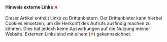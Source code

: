 #### Hinweis externe Links <span style="color: red;">↗</span> ####

Dieser Artikel enthält Links zu Drittanbietern. Der Drittanbieter kann hierbei Cookies einsetzen, um die Herkunft des Aufrufs ausfindig machen zu können. Dies hat jedoch keine Auswirkungen auf die Nutzung meiner Website. Externen Links sind mit einem (<span style="color: red;">↗</span>) gekennzeichnet.


[Moby Dick III]: http://www.moby-dick.de "Segelyacht Moby Dick III"
[eat and STYLE Hamburg]: http://www.eat-and-style.de/hamburg/Home.html  "eat and STYLE, Hamburg"
[wiki]: http://wikipedia.org  "Online Encyclopedia"
[id]: url  "tooltip"
[MC Pfungstadt e.V.]: https://www.mc-pfungstadt.de "Motorsportclub Pfungstadt 1952 e.V. im ADAC"
[Adventure Tour]: http://www.ktm.com/ridektm/ktm-adventure-tours.html "Ride KTM - Feel KTM"
[Alfie Cox]: http://www.alfiecox.co.za "Alfie Cox Racing"
[Google Mail]: http://mail.google.com "Google Mail"
[Google]: http://www.google.de "Google Suche"
[IFTTT]: https://ifttt.com/ "If This Than That - Put the internet to work for you."
[Dropbox]: https://www.dropbox.com/ "Dropbox"
[Hazel]: http://www.noodlesoft.com/ "Hazel - Automated Organization for your Mac"
[SWR3]: http://www.swr3.de "Hier geht das Radio weiter"
[Johann Lafer]: http://www.johannlafer.de "Die Welt des Johann Lafer"
[Gernsheimer Hochseekameradschaft e.V.]: http://www.gernsheimer-hochseekameradschaft.de/ "Gernsheimer Hochseekameradschaft e.V. - Rund um die Segelyacht Moby Dick III."
[Geek & Poke]: http://geek-and-poke.com/ "As long as there is someone who gets the title"
[Vivian Maier]: http://www.vivianmaier.com/ "Vivian Maier Photographer | Official website of Vivian Maier | Vivian Maier Portfolios, Prints, Exhibitions, Books and documentary film"
[artsy.net/artist/vivian-maier]: https://www.artsy.net/artist/vivian-maier "Discover art from leading galleries, museums, and private collections."
[Speed-Pixx.de]: http://www.speed-pixx.de "Fotografien von Andreas Lange" 
[GitHub]: https://github.com/ "Powerful collaboration, code review, and code management for open source and private projects." 
[Jekyll]: http://jekyllrb.com/ "Transform your plain text into static websites and blogs."
[Octopress]: http://octopress.org/ "A blogging framework for hackers."
[EisFair]: http://www.eisfair.org/ "the easy internet server"
[Jondal Hotel]: http://www.jondalhotel.no/ "Das Jondal Hotel liegt im Herzen des charmanten westnorwegischen Dorfes Jondal in Hordaland und ist seit Generationen in Betrieb."
[Gjestehuset 102]: http://www.gjestehuset102.no/ "Guesthouse 102 is located in Nybyen, about 2 km from the center of Longyearcity." 
[Spitzbergen.de]: https://www.spitzbergen.de "Informationen und Hinweise, Reiseführer und Literatur, Arktis-Erlebnisreisen, Bilder, Links und mehr rund um die arktische Inselgruppe"
[Noorderlicht]: http://www.noorderlicht.nu "Zweimastschoner Noorderlicht"
[Lake Louise Gondel]: http://www.lakelouisegondola.com/ "The Lake Louise Gondola is one of the best places on earth to see wild grizzly bears in their natural environment."
[Truffle Pigs]: http://www.trufflepigs.com/ "Real food for real people in real time in Field, British Columbia."
[Caribou Grill]: http://www.caribougrill.com/ "caribougrill@gmail.com 1002 - 5th Avenue PO Box 278 Valemount BC, V0E 2Z0 Ph: 250 566 8244 Fax: 250 566 8245"
[Hoodoos]: http://www.traveldrumheller.com/index.php/directory/7-Drumheller-Hoodoos "Hoodoos in Drumheller, Alberta - Heart of the Canadian Badlands"
[Lake Side Inn]: http://lakesideinn.bc.ca/ "Charming bed and breakfast accommodations on Kamloops Lake, half an hour from downtown Kamloops, British Columbia"
[Great Divide Lodge]: http://www.thegreatdividelodge.com/ "Located at the summit of the famous Kicking Horse Pass in Yoho National Park, The Great Divide Lodge overlooks the Canadian Rockies and beautiful Wapta Lake."
[Lakeview Signature Inn]: https://www.lakeviewhotels.com/hotels/calgary-airport/ "Welcome to Lakeview Signature Inn – your all-suite choice at the Calgary Airport! Whether visiting Calgary for one day or for a longer stay, we can help make living on the road easier."
[Calgary Tower]: http://www.calgarytower.com/ "At 1228 metres above sea level, the Calgary Tower is home to the highest 360° observation deck in the world and is your gateway to Calgary’s art, culture, entertainment, and nightlife."
[Ice House Oyster Bar]: http://icehousetofino.ca/ "Ice House Oyster Bar"
[Cabelas]: http://www.cabelas.ca/find-a-store/nanaimo/12 "World's Foremost Outfitter"
[Duffin Cove Resort]: http://www.duffin-cove-resort.com/ "Duffin Cove Resort"
[Torque Masters]: http://torquemasters.ca/ "The Torque Masters is a family-oriented car club in Sidney, B.C."
[Coco Rico Cafe]: http://www.cocoricocafe.ca/ "We Welcome you to Coco-Rico Cafe located at 1290 Robson Street, Downtown, Vancouver, BC"
[Point of View Cameras Vancouver]:http://pointofviewcameras.ca/gopro/gopro-vancouver "PointofViewCameras Vancouver carries the largest selection of In Stock GoPro Cameras and Go Pro Accessories in Vancouver."
[Disney Wonder]: https://de.wikipedia.org/wiki/Disney_Wonder "Die Disney Wonder (dt. Wunder) ist ein Kreuzfahrtschiff der Reederei Disney Cruise Line."
[Top of Vancouver Restaurant]: http://www.topofvancouver.com/ "Top of Vancouver - Revolving Restaurant"
[Qoola]: http://www.qoola.com/ "Frozen Yogurt"
[Nandos]: http://www.nandos.ca/ "PERi-PERi flame-grilled Chicken"
[Maxi-Daxi]: http://maxi-daxi.de/ "Die günstige Alternative"
[Butchards Gardens]: http://www.butchartgardens.com/de "Es erwartet Sie ein Paradies für Gartenliebhaber, Photographen und Romantiker."
[Howe Sound Brauerei]: http://www.howesound.com/ "Since 1996, we’ve been brewing an award-winning selection of ales and lagers in beautiful Squamish, BC."
[Britannia Mine Museum]: http://www.britanniaminemuseum.ca/ "Britannia Mine Museum"
[Fotos aus der Box]: https://www.fotos-aus-der-box.de/ "Fotos aus der Box - FotoBox für Gernsheim und Umgebung"
[Biebesheim am Rheinkilometer 464]: http://www.biebesheim-am-rheinkilometer464.de/ "Ein Weblog von Simone Frank" 
[Werbetechnik Harth]: http://www.werbetechnik-harth.de/ "Werbetechnik Harth - Entwurf, Textilwerbung, Beschriftung, Digitaldruck"
[DEKO Creativ]: http://www.deko-creativ-online.de/ "Dekorationen, aus und mit Leidenschaft"
[Fahrzeugbau Nothnagel GmbH]: http://www.fzb-nothnagel.de "Husqvarna Händler, Anhänger und Vermietung"
[RL-Reisemobile]: http://rl-reisemobile.de/ "Erobern Sie mit uns und unseren Wohnmobilen ganz Europa!"
[Alle Wetter mit Regenbogen]: http://www.ardmediathek.de/tv/alle-wetter/alle-wetter-ganze-Sendung/hr-fernsehen/Video?bcastId=3350202&documentId=36252468 "Alle Wetter Sendung im Hessischen Rundfunk mit dem doppelten Regenbogen Bild von Thomas Wetterer"
[Gernsheimer Fischerfest]: http://www.rheinisches-fischerfest.de/ "Großes Volksfest zwischen Rhein und Hafen, mit Front- und Höhenfeuerwerk, Fischerstechen, Händlern, Fahrgeschäften und attraktivem Programm."
[Quoka]: http://www.quoka.de/ "Kostenlose Kleinanzeigen"
[Landi]: http://www.landi.ch/shop/de/smoker-texas-ranger-l "Smoker Texas Ranger"
[Schlosserei Tragesser]: http://tragesser-schlosserei.de/ "Schlosserei Tragesser - Stahl-Metallbau, Edelstahlverarbeitung"
[SIGMA]: https://www.sigma-foto.de/ "Kamera, Digitalkamera, Blitzgerät und Objektive. SIGMA (Deutschland) GmbH"
[Basil's Bar]: http://www.basilsbar.com "Basil's Bar auf Mustique"
[Beachcomber]: http://www.beachcomberstaugustine.com/ "Where A Street meets the ocean"
[Kennedy Space Center]: https://www.kennedyspacecenter.com/ "Kennedy Space Center"
[MSC Wartturm]: https://www.mscw.de/ "Motorsportclub Wartturm e.V. im ADAC"
[Intermoto 2002]: https://saarmesse.de/ "messe saar - sehen, fühlen, erleben"
[Intermoto 2003]: https://saarmesse.de/ "messe saar - sehen, fühlen, erleben"
[Space X]: http://www.spacex.com/ "SpaceX designs, manufactures and launches advanced rockets and spacecraft"
[Bubba Gump]: http://www.bubbagump.com/ "Great Food, Great Fun, Great Party."
[Quidi Vidi Brewery]: https://quidividibrewery.ca/ "Quidi Vidi Brewery Iceberg Beer"
[Magnum and Steins]: http://www.magnumandsteins.ca/ "A Restaurant, Wine & Cocktail Bar offering fresh seasonal local food downtown St. John's, Newfoundland."
[Georg House B&B]: http://www.georgehousebnb.com/ "Built in 1885, the Lloyd George House of Dildo is a landmark in the community and a symbol of the lasting influence of the family."
[Heart's Content Lighthouse]: https://www.pc.gc.ca/apps/dfhd/page_hl_eng.aspx?id=15052&i=72312 "The Heart's Content Lighthouse is an 8.7 metres (28.5 ft) cylindrical cast iron tower. It is located at the entrance to Heart's Content Harbour, on the eastern side of Trinity Bay, about halfway up the Bay de Verde Peninsula. It is the first lighthouse on the site."
[Bird Island B&B]: http://www.birdislandinn.com/ "Bird Island B&B is the perfect retreat for those looking for a relaxing but interesting vacation spot."
[Whitsha Inn B&B]: http://www.whitshainn.com/ "Whitsha Inn is located within Twillingate, Newfoundland."
[Dinner Theatre]: https://vacationintheisles.com/dinnertheatre/ "Located in the heart of Twillingate, just before Shoal Tickle Bridge, we offer a dinner and a show six nights a week (Monday through to Saturday), from the end of May until late September."
[Annie's]: http://anniesrestaurant.ca/ "Annies Harbor Restaurant"
[Fogo Island Inn]: https://www.fogoislandinn.ca/ "An Island off an Island"
[Sansome's Seafood Restaurant]: http://www.sansomeslobsterpool.com/ "Welcome to Sansome's Seafood Restaurant"
[Island Vista B&B]: https://www.islandsvistabandb.com/ "Fully renovated beautiful home on the ocean in Forrester's Point, NL."
[Ben's Studio]: http://www.bensstudio.ca/ "A Unique Style of Folk Art"
[Discover Northland]: http://www.discovernorthland.com/ "Join the Alcock family for an award-winning Newfoundland boat tour experience."
[Viking Village]: http://www.vikingvillage.ca/ "Viking Village is 1km walking distance to L'Anse Aux Meadows National Historic Site and UNESCO World Heritage Site."
[Norseman Restaurant]: http://www.valhalla-lodge.com/restaurant/ "Rated as one of the Best in Canada(2 out 3 star in Where to eat in Canada) and Newfoundland!"
[Daily Catch]: https://www.dailycatch.ca/ "Hungry? Let your palate meet the sea at The Daily Catch. We serve the freshest seafood in the area, along with a variety of local beers and drinks to satisfy your hunger as well as your thirst."
[Norstead Viking Village]: http://www.norstead.com/ "The Norstead Viking Village at L'Anse aux Meadows only 2 kms from The UNESCO World Heritage Viking Site  has been identified as one Canada's top ten Hidden Travel Gems."
[Cape Norman Lighthouse]: http://lighthousefriends.com/light.asp?ID=1269 "Situated at the tip of the Great Northern Peninsula, Cape Norman is the northernmost point of insular Newfoundland."
[Root Cellar]: http://www.rootcellars.com/ "Root Cellar Capital of the World"
[Dark Tickle Co. Wild Berry Économusée]: https://www.newfoundlandlabrador.com/plan-and-book/attractions/210867 "Manufacturer of products from unique wild berries you can watch being made."
[Cafe Nymphe]: https://www.newfoundlandlabrador.com/plan-and-book/restaurants/10759 "Cafe Nymphe is an historically - themed bistro housing The Granchain Exhibit, a journey through a unique part of world history, the adventure and peril of the French migratory fishery along Newfoundland's Petit Nord."
[Northern Delights]: https://www.tripadvisor.ca/Restaurant_Review-g1867373-d1867374-Reviews-Northern_Delights-Gunners_Cove_Newfoundland_Newfoundland_and_Labrador.html "Northern Delights in Gunners Cove"
[Lobster Cove Head Lighthouse]: http://lighthousefriends.com/light.asp?ID=1272 "Lobster Cove Head marks the northern side of the entrance to Boone Bay."
[Anchor Down B&B]: http://www.theanchordown.com/ "Hello and welcome to The Anchor Down Bed and Breakfast in the heart of Gros Morne National Park, Newfoundland."
[Java Jack's]: http://javajacks.ca/ "Java Jack’s is recommended by The Lonely Planet, Fodor’s, Where to Eat in Canada and our many happy guests."
[Right of da Boat]: https://www.booking.com/hotel/ca/right-off-da-boat-b-amp-b.en-gb.html?aid=356994;label=gog235jc-hotel-XX-ca-rightNoffNdaNboatNbNampNb-unspec-ca-com-L%3Aen-O%3AosSx-B%3Achrome-N%3AXX-S%3Abo-U%3AXX-H%3As;sid=2c4e456b64f2a0fe0d8fd0b4108db8d7;dist=0&sb_price_type=total&type=total& "Right Off Da Boat B&B is located in Channel-Port aux Basques. Free Wi-Fi access and a full daily breakfast are available."
[Seashore]: https://www.tripadvisor.ca/Restaurant_Review-g6894956-d4875234-Reviews-Seashore_Restaurant-Margaree_Newfoundland_Newfoundland_and_Labrador.html "Seashore Restaurant Margaree"
[Keltic Express Zodiac Adventures]: http://www.capebretonwhalewatching.com/ "Welcome to Keltic Express Zodiac Adventures (KEZA), an adventure tour found on the world famous Cabot Trail at Ingonish, Cape Breton, Nova Scotia, Canada."
[Black Spoon Bistro]: https://www.tripadvisor.co.nz/ShowUserReviews-g181763-d1822230-r410958404-Black_spoon_bistro-North_Sydney_Cape_Breton_Island_Nova_Scotia.html "Black Spoon Bistro - Super Essen"
[At the Harbourfront B&B Inn]: https://www.attheharbourfrontbandb.com/ "An der Harbourfront B & B Inn bietet Unterkunft in North Sydney, 29 km von Mira."
[Periwinkle Cafe]: http://www.saltyrosesandtheperiwinklecafe.com/ "We have restored one of Ingonish’s oldest and most charming properties into an experience much more than just a place to rest your head."
[The Markland]: http://www.themarkland.com/ "The top of Cape Breton welcomes you with friendly staff, charming cabins and delicious, locally sourced cuisine!"
[Country Haven B&B]: http://countryhavenbedandbreakfast.com/ "You are planning a trip to visit one of the most spectacular areas of Nova Scotia - Cape Breton Island where hospitality is a way of life. Country Haven Bed & Breakfast would like to welcome you!"
[Cape Breton Highlands National Park]: https://www.pc.gc.ca/en/pn-np/ns/cbreton "One of Canada’s most enchanting places, where the mountains meet the sea."
[Willow House Inn]: http://www.willowhouseinn.com/ "Experience the hospitality and charm you have always dreamed of..."
[Lone Shieling Trail]: https://www.novascotia.com/see-do/outdoor-activities/lone-shieling-trail-cape-breton-highlands-national-park/2775 "Dominated by 350-year-old sugar maple trees, the Grande Anse Valley is one of the largest old-growth hardwood forests in the Maritimes."
[Macintosh Brook Trail]: https://www.novascotia.com/see-do/trails/macintosh-brook-trail-cape-breton-highlands-national-park/6180 "Imagine a nice, easy, fairly level stroll along a babbling brook and through a mature hardwood forest with a scenic waterfall at the end. Add to that the songs of forest birds and you have this relaxing trail."
[Bog Trail]: https://www.novascotia.com/see-do/outdoor-activities/bog-trail-cape-breton-highlands-national-park/2771 "In keeping with Parks Canada's mandate to protect the natural environment, a boardwalk keeps your feet dry as you walk while preventing you from trampling the fragile life in this highland plateau bog."
[Cabot Trail]: http://www.cabottrail.com/ "The Cabot Trail, a scenic roadway that takes you around the greater part of Nova Scotia Cape Breton, is one of the most famous drives in Canada."
[Skyline Trail]: https://www.novascotia.com/see-do/trails/skyline-trail-cape-breton-highlands-national-park/6176 "A dramatic headland cliff overlooks the rugged coast from the end of this level trail."
[Glenora Distillery]: https://www.glenoradistillery.com/ "Glen Breton Rare is produced in the traditional method using only three ingredients: barley, yeast and water."
[Harbour House]: https://m.facebook.com/Harbour-House-Ales-Spirits-594956310667662/ "Harbour House Ales & Spirits"
[Burntcoat Head Park]: https://www.burntcoatheadpark.ca/ "Unbeatable – and breathtaking. Welcome to the highest tides in the world."
[Walton Lighthouse]: https://www.novascotia.com/see-do/attractions/walton-lighthouse/1637 "The only lighthouse remaining in Hants County (c 1873)."
[Walton Pub]: http://www.waltonpub.ca/ "Walton Pub"
[Lennox Inn]: https://www.lennoxtavernbb.ca/ "The oldest operating inn in Canada"
[Dockside Restaurant]: http://www.docksider.ca/ "The grand old building which is home to The Dockside Inn & Restaurant was erected in 1901"
[Lahave Bakery]: http://lahavebakery.com/ "The LaHave Bakery is 15 mins from Bridgewater on the Lighthouse Route (Rte 331)."
[Port Medway Lighthouse Park]: https://www.novascotia.com/see-do/attractions/port-medway-lighthouse-park/1615 "Port Medway Lighthouse Park, situated on Nova Scotia’s South Shore, is an interpretive and picnic park with boardwalks and a picnic shelter."
[Ironworks Distillery]: https://ironworksdistillery.com/ "Ironworks is a micro-distillery located in the old port of Lunenburg on Nova Scotia’s historic South Shore."
[Glamping]: https://pleasantpaddling.com/yourisland/ "This is kayak glamping in Nova Scotia at its best."
[Craft and Food Festival]: http://lunenburgcraftandfoodfestival.com/ "Fully Decorated Show * Free Parking* Entertainment & Food"
[Grand Banker Bar & Grill]: https://grandbanker.com/ "On the Lunenburg Waterfront"
[White Sails Bakery]: http://www.whitesailsbakery.com/ "Delicious handmade assortments served fresh daily."
[Peggy's Cove]: http://www.peggyscoveregion.com/ "Welcome to the Peggy's Cove Coastal Region on Nova Scotia's Bluenose Coast."
[At Robie's End B&B]: https://www.novascotia.com/places-to-stay/accommodations/at-robies-end-b-b/354 "2 spacious, luxuriously furnished A/C rooms (K,Q,T), ensuite 3-pc bath (walk-in shower), TV, phone, Wi-Fi, fridge, coffeemaker; private entrance, deck."
[McKelvie's Restaurant]: https://mckelvies.com/ "Situated on the Halifax waterfront , we provide our diners with finely crafted cuisine, using the freshest ingredients, hand-picked from our talented local vendors."
[Halifax Jazz Festival]: http://www.halifaxjazzfestival.ca/ "Halifax Jazz Festival"
[Harbour Hopper]: https://www.harbourhopper.com/halifax-harbour-hoppers "Ribbit Ribbit! All aboard Atlantic Canada's most popular tour - an amphibious adventure that shows you the best of Halifax by land and sea."
[Halifax Public Gardens]: http://www.halifaxpublicgardens.ca/ "The Halifax Public Gardens is a 16-acre oasis in the heart of downtown Halifax. Officially opened in 1867"
[Halifax Central Library]: https://www.halifaxpubliclibraries.ca/locations/SGA/ "All branches are breastfeeding friendly and have self-service holds pick-ups, printing services, public computers, and free WiFi."
[The BEST DAMN Nikkor you MUST BUY]: https://youtu.be/Fn4v4I40Fvo "The Angry Photographer: The BEST DAMN Nikkor you MUST BUY. Nikon Lens Secrets to save you $$$$$"
[Trapan]: http://trapan.hr/ "Love, energy and courage are the main drivers of the winery Trapan."
[Chiavalon]: https://www.chiavalon.hr/ "Chiavalon Organic Extra Virgin Olive Oil | Vodnjan | Istria"
[Octopress]: http://octopress.org/ "A blogging framework for hackers."
[DokuWiki]: http://www.dokuwiki.org "simple to use and highly versatile Open Source wiki software"
[Achim Trinkner]: https://www.trinkner.de/ "Auto und Zweirad Trinkner"
[Michael Gersch]: https://www.hr-fernsehen.de/sendungen-a-z/maintower/ueber-uns/michael-gersch,team174.html "Michael Gersch HR Fernsehen"
[HR Maintower Mein Garten - Mein Leben]: https://www.facebook.com/watch/?v=547936852405374&extid=Hq3KzL1zVfTCRnpG "Unser Garten im HR Fernsehen"
[Hessischer Rundfunk Fernsehen]: https://www.hr-fernsehen.de/ "Hessischer Rundfunk Fernsehen"
[HR - Alle Wetter vom 16.12.2020]: https://www.ardmediathek.de/hr/video/alle-wetter/alle-wetter-vom-16-12-2020/hr-fernsehen/Y3JpZDovL2hyLW9ubGluZS8xMjA5NzI/ "HR Mediathek"
[HR - Alle Wetter vom 28.04.2021]: https://www.ardmediathek.de/video/alle-wetter/alle-wetter-vom-28-04-2021/hr-fernsehen/Y3JpZDovL2hyLW9ubGluZS8xMzQ2NjM/ "HR Mediathek"
[Essential Film Holder]: https://clifforth.co.uk/ "Essential Film Holder for Camera Scanning"
[Negativ Lab Pro]: https://www.negativelabpro.com/ "Recapture the Magic of your Color Negatives"
[Reprostativ Bausatz]: https://www.dold-mechatronik.de/Reprostativ-V5-Bausatz "Reprostativ V5 Bausatz von DOLD Mechatronik"
[Seagull4A]: https://letmegooglethat.com/?q=Seagull+4A "Chinesische Seagull 4A 6x6 Kamera"

